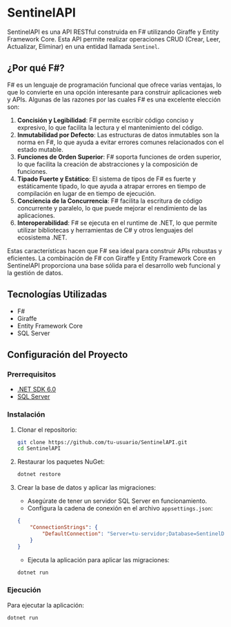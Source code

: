 # SentinelAPI

SentinelAPI es una API RESTful construida en F# utilizando Giraffe y Entity Framework Core. Esta API permite realizar operaciones CRUD (Crear, Leer, Actualizar, Eliminar) en una entidad llamada `Sentinel`.

## ¿Por qué F#?

F# es un lenguaje de programación funcional que ofrece varias ventajas, lo que lo convierte en una opción interesante para construir aplicaciones web y APIs. Algunas de las razones por las cuales F# es una excelente elección son:

1. **Concisión y Legibilidad**: F# permite escribir código conciso y expresivo, lo que facilita la lectura y el mantenimiento del código.
2. **Inmutabilidad por Defecto**: Las estructuras de datos inmutables son la norma en F#, lo que ayuda a evitar errores comunes relacionados con el estado mutable.
3. **Funciones de Orden Superior**: F# soporta funciones de orden superior, lo que facilita la creación de abstracciones y la composición de funciones.
4. **Tipado Fuerte y Estático**: El sistema de tipos de F# es fuerte y estáticamente tipado, lo que ayuda a atrapar errores en tiempo de compilación en lugar de en tiempo de ejecución.
5. **Conciencia de la Concurrencia**: F# facilita la escritura de código concurrente y paralelo, lo que puede mejorar el rendimiento de las aplicaciones.
6. **Interoperabilidad**: F# se ejecuta en el runtime de .NET, lo que permite utilizar bibliotecas y herramientas de C# y otros lenguajes del ecosistema .NET.

Estas características hacen que F# sea ideal para construir APIs robustas y eficientes. La combinación de F# con Giraffe y Entity Framework Core en SentinelAPI proporciona una base sólida para el desarrollo web funcional y la gestión de datos.

## Tecnologías Utilizadas

- F#
- Giraffe
- Entity Framework Core
- SQL Server

## Configuración del Proyecto

### Prerrequisitos

- [.NET SDK 6.0](https://dotnet.microsoft.com/download/dotnet/6.0)
- [SQL Server](https://www.microsoft.com/en-us/sql-server/sql-server-downloads)

### Instalación

1. Clonar el repositorio:

    ```bash
    git clone https://github.com/tu-usuario/SentinelAPI.git
    cd SentinelAPI
    ```

2. Restaurar los paquetes NuGet:

    ```bash
    dotnet restore
    ```

3. Crear la base de datos y aplicar las migraciones:

    - Asegúrate de tener un servidor SQL Server en funcionamiento.
    - Configura la cadena de conexión en el archivo `appsettings.json`:

    ```json
    {
        "ConnectionStrings": {
            "DefaultConnection": "Server=tu-servidor;Database=SentinelDB;Trusted_Connection=True;"
        }
    }
    ```

    - Ejecuta la aplicación para aplicar las migraciones:

    ```bash
    dotnet run
    ```

### Ejecución

Para ejecutar la aplicación:

```bash
dotnet run
